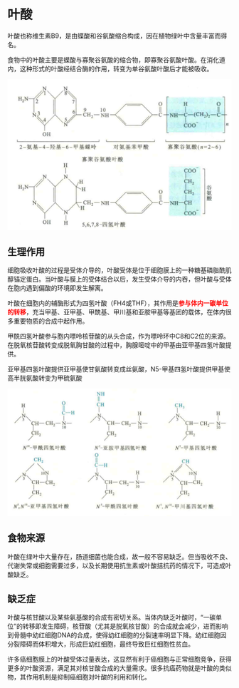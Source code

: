 # 叶酸

叶酸也称维生素B9，是由蝶酸和谷氨酸缩合构成，因在植物绿叶中含量丰富而得名。

食物中的叶酸主要是蝶酸与寡聚谷氨酸的缩合物，即寡聚谷氨酸叶酸。在消化道内，这种形式的叶酸经结合酶的作用，转变为单谷氨酸叶酸后才能被吸收。

![](1.6.1.png)

## 生理作用

细胞吸收叶酸的过程是受体介导的，叶酸受体是位于细胞膜上的一种糖基磷脂酰肌醇锚定蛋白。当叶酸与膜上的受体结合以后，发生受体介导的内吞，但叶酸与受体在胞内遇到偏酸的环境即发生解离。

叶酸在细胞内的辅酶形式为四氢叶酸（FH4或THF），其作用是<font color="Red">**参与体内一碳单位的转移**</font>，充当甲基、亚甲基、甲酰基、甲川基和亚胺甲基等基团的载体，在体内很多重要物质的合成中起作用。

甲酰四氢叶酸参与胞内嘌呤核苷酸的从头合成，作为嘌呤环中C8和C2位的来源。在脱氧核苷酸转变成脱氧胸甘酸的过程中，胸腺嘧啶中的甲基由亚甲基四氢叶酸提供。

亚甲基四氢叶酸提供亚甲基使甘氨酸转变成丝氨酸，N5-甲基四氢叶酸提供甲基使高半胱氨酸转变为甲硫氨酸

![](1.6.2.png)

## 食物来源

叶酸在绿叶中大量存在，肠道细菌也能合成，故一般不容易缺乏。但当吸收不良、代谢失常或细胞需要过多，以及长期使用抗生素或叶酸拮抗药的情况下，可造成叶酸缺乏。

## 缺乏症

叶酸与核甘酸以及某些氨基酸的合成有密切关系。当体内缺乏叶酸时，“一碳单位”的转移即发生障碍，核苷酸（尤其是脱氧核甘酸）的合成就会减少，进而影响到骨髓中幼红细胞DNA的合成，使得幼红细胞的分裂速率明显下降。幼红细胞因分裂障碍而体积增大，形成巨幼红细胞，最终导致巨红细胞性贫血。

许多癌细胞膜上的叶酸受体过量表达，这显然有利于癌细胞与正常细胞竞争，获得更多的叶酸资源，满足其对核甘酸合成的大量需求。很多抗癌药物就是叶酸的类似物，其作用机制是抑制癌细胞对叶酸的利用和转化。


